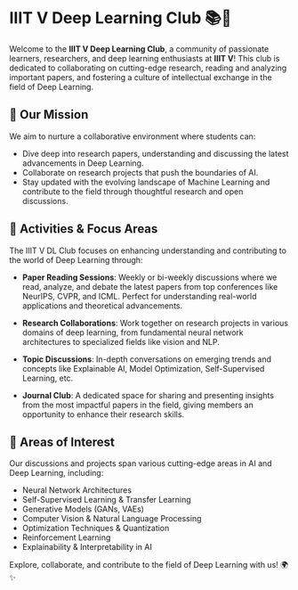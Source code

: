 # IIIT V Deep Learning Club 📚🤖

Welcome to the **IIIT V Deep Learning Club**, a community of passionate learners, researchers, and deep learning enthusiasts at **IIIT V**! This club is dedicated to collaborating on cutting-edge research, reading and analyzing important papers, and fostering a culture of intellectual exchange in the field of Deep Learning.

## 🎯 Our Mission
We aim to nurture a collaborative environment where students can:

- Dive deep into research papers, understanding and discussing the latest advancements in Deep Learning.
- Collaborate on research projects that push the boundaries of AI.
- Stay updated with the evolving landscape of Machine Learning and contribute to the field through thoughtful research and open discussions.

## 📖 Activities & Focus Areas
The IIIT V DL Club focuses on enhancing understanding and contributing to the world of Deep Learning through:

- **Paper Reading Sessions**: Weekly or bi-weekly discussions where we read, analyze, and debate the latest papers from top conferences like NeurIPS, CVPR, and ICML. Perfect for understanding real-world applications and theoretical advancements.
  
- **Research Collaborations**: Work together on research projects in various domains of deep learning, from fundamental neural network architectures to specialized fields like vision and NLP.

- **Topic Discussions**: In-depth conversations on emerging trends and concepts like Explainable AI, Model Optimization, Self-Supervised Learning, etc.

- **Journal Club**: A dedicated space for sharing and presenting insights from the most impactful papers in the field, giving members an opportunity to enhance their research skills.

## 🧠 Areas of Interest
Our discussions and projects span various cutting-edge areas in AI and Deep Learning, including:

- Neural Network Architectures
- Self-Supervised Learning & Transfer Learning
- Generative Models (GANs, VAEs)
- Computer Vision & Natural Language Processing
- Optimization Techniques & Quantization
- Reinforcement Learning
- Explainability & Interpretability in AI

  
Explore, collaborate, and contribute to the field of Deep Learning with us! 🌍✨

